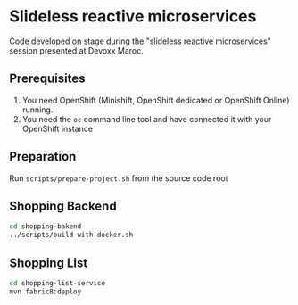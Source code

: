 # Slideless reactive microservices

Code developed on stage during the "slideless reactive microservices" session presented at  Devoxx Maroc.

## Prerequisites

1. You need OpenShift (Minishift, OpenShift dedicated or OpenShift Online) running.
2. You need the `oc` command line tool and have connected it with your OpenShift instance

## Preparation

Run `scripts/prepare-project.sh` from the source code root

## Shopping Backend

```bash
cd shopping-bakend
../scripts/build-with-docker.sh
```

## Shopping List

```bash
cd shopping-list-service
mvn fabric8:deploy
```  



 